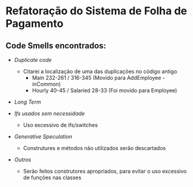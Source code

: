 # Refatoração do Sistema de Folha de Pagamento

## Code Smells encontrados:

- *Duplicate code*
    - Citarei a localização de uma das duplicações no código antigo
        - Main 232-261 / 316-345 (Movido para AddEmployee - inCommon)
        - Hourly 40-45 / Salaried 28-33 (Foi movido para Employee)

- *Long Term*
- *Ifs usados sem necessidade*
    - Uso excessivo de ifs/switches
- *Generative Speculation*
    - Construtures e métodos não utilizados serão descartados
- *Outros*
    - Serão feitos construtores apropriados, para evitar o uso excessivo de funções nas classes